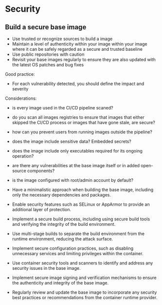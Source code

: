 # Security

## Build a secure base image

- Use trusted or recognize sources to build a image
- Maintain a level of authenticity within your image within your image where it can be safely regarded as a secure and trusted baseline
- Use public repositories with caution
- Revisit your base images regularly to ensure they are also updated with the latest OS patches and bug fixes

Good practice:
- For each vulnerability detected, you should define the impact and severity

Considerations:

- is every image used in the CI/CD pipeline scaned?
- do you scan all images registries to ensure that images that either skipped the CI/CD process or images that have gone stale, are secure?
- how can you prevent users from running images outside the pipeline?
- does the image include sensitive data? Embedded secrets?
- does the image include only executables required for its ongoing operation?
- are there any vulnerabilities at the base image itself or in added open-source components?
- is the image configured with root/admin account by default?

- Have a minimalistic approach when building the base image, including only the necessary dependencies and packages.
- Enable security features such as SELinux or AppArmor to provide an additional layer of protection.
- Implement a secure build process, including using secure build tools and verifying the integrity of the build environment.
- Use multi-stage builds to separate the build environment from the runtime environment, reducing the attack surface.
- Implement secure configuration practices, such as disabling unnecessary services and limiting privileges within the container.
- Use container security tools and scanners to identify and address any security issues in the base image.
- Implement secure image signing and verification mechanisms to ensure the authenticity and integrity of the base image.
- Regularly review and update the base image to incorporate any security best practices or recommendations from the container runtime provider.
